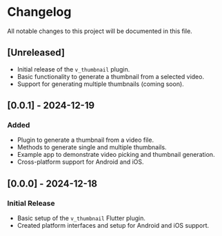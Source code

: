 # Changelog

All notable changes to this project will be documented in this file.

## [Unreleased]
- Initial release of the `v_thumbnail` plugin.
- Basic functionality to generate a thumbnail from a selected video.
- Support for generating multiple thumbnails (coming soon).

## [0.0.1] - 2024-12-19
### Added
- Plugin to generate a thumbnail from a video file.
- Methods to generate single and multiple thumbnails.
- Example app to demonstrate video picking and thumbnail generation.
- Cross-platform support for Android and iOS.

## [0.0.0] - 2024-12-18
### Initial Release
- Basic setup of the `v_thumbnail` Flutter plugin.
- Created platform interfaces and setup for Android and iOS support.
